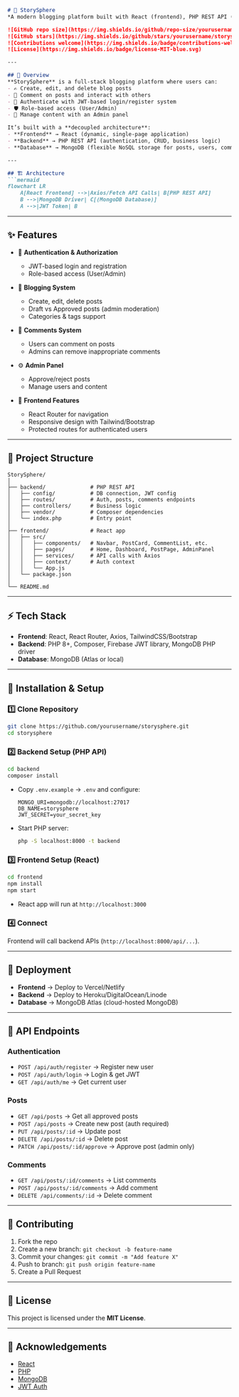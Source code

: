 ````markdown
# 📝 StorySphere  
*A modern blogging platform built with React (frontend), PHP REST API (backend), and MongoDB (database).*  

![GitHub repo size](https://img.shields.io/github/repo-size/yourusername/storysphere?color=blue)  
![GitHub stars](https://img.shields.io/github/stars/yourusername/storysphere?style=social)  
![Contributions welcome](https://img.shields.io/badge/contributions-welcome-brightgreen.svg)  
![License](https://img.shields.io/badge/license-MIT-blue.svg)  

---

## 📌 Overview
**StorySphere** is a full-stack blogging platform where users can:  
- ✍️ Create, edit, and delete blog posts  
- 💬 Comment on posts and interact with others  
- 🔐 Authenticate with JWT-based login/register system  
- 🛡️ Role-based access (User/Admin)  
- 📂 Manage content with an Admin panel  

It’s built with a **decoupled architecture**:
- **Frontend** → React (dynamic, single-page application)  
- **Backend** → PHP REST API (authentication, CRUD, business logic)  
- **Database** → MongoDB (flexible NoSQL storage for posts, users, comments)  

---

## 🏗️ Architecture
```mermaid
flowchart LR
    A[React Frontend] -->|Axios/Fetch API Calls| B[PHP REST API]
    B -->|MongoDB Driver| C[(MongoDB Database)]
    A -->|JWT Token| B
````

---

## ✨ Features

* 🔑 **Authentication & Authorization**

  * JWT-based login and registration
  * Role-based access (User/Admin)

* 📰 **Blogging System**

  * Create, edit, delete posts
  * Draft vs Approved posts (admin moderation)
  * Categories & tags support

* 💬 **Comments System**

  * Users can comment on posts
  * Admins can remove inappropriate comments

* ⚙️ **Admin Panel**

  * Approve/reject posts
  * Manage users and content

* 🎨 **Frontend Features**

  * React Router for navigation
  * Responsive design with Tailwind/Bootstrap
  * Protected routes for authenticated users

---

## 📂 Project Structure

```
StorySphere/
│
├── backend/              # PHP REST API
│   ├── config/           # DB connection, JWT config
│   ├── routes/           # Auth, posts, comments endpoints
│   ├── controllers/      # Business logic
│   ├── vendor/           # Composer dependencies
│   └── index.php         # Entry point
│
├── frontend/             # React app
│   ├── src/
│   │   ├── components/   # Navbar, PostCard, CommentList, etc.
│   │   ├── pages/        # Home, Dashboard, PostPage, AdminPanel
│   │   ├── services/     # API calls with Axios
│   │   ├── context/      # Auth context
│   │   └── App.js
│   └── package.json
│
└── README.md
```

---

## ⚡ Tech Stack

* **Frontend**: React, React Router, Axios, TailwindCSS/Bootstrap
* **Backend**: PHP 8+, Composer, Firebase JWT library, MongoDB PHP driver
* **Database**: MongoDB (Atlas or local)

---

## 🔧 Installation & Setup

### 1️⃣ Clone Repository

```bash
git clone https://github.com/yourusername/storysphere.git
cd storysphere
```

### 2️⃣ Backend Setup (PHP API)

```bash
cd backend
composer install
```

* Copy `.env.example` → `.env` and configure:

  ```env
  MONGO_URI=mongodb://localhost:27017
  DB_NAME=storysphere
  JWT_SECRET=your_secret_key
  ```
* Start PHP server:

  ```bash
  php -S localhost:8000 -t backend
  ```

### 3️⃣ Frontend Setup (React)

```bash
cd frontend
npm install
npm start
```

* React app will run at `http://localhost:3000`

### 4️⃣ Connect

Frontend will call backend APIs (`http://localhost:8000/api/...`).

---

## 🚀 Deployment

* **Frontend** → Deploy to Vercel/Netlify
* **Backend** → Deploy to Heroku/DigitalOcean/Linode
* **Database** → MongoDB Atlas (cloud-hosted MongoDB)

---

## 🧪 API Endpoints

### Authentication

* `POST /api/auth/register` → Register new user
* `POST /api/auth/login` → Login & get JWT
* `GET /api/auth/me` → Get current user

### Posts

* `GET /api/posts` → Get all approved posts
* `POST /api/posts` → Create new post (auth required)
* `PUT /api/posts/:id` → Update post
* `DELETE /api/posts/:id` → Delete post
* `PATCH /api/posts/:id/approve` → Approve post (admin only)

### Comments

* `GET /api/posts/:id/comments` → List comments
* `POST /api/posts/:id/comments` → Add comment
* `DELETE /api/comments/:id` → Delete comment

---

## 👥 Contributing

1. Fork the repo
2. Create a new branch: `git checkout -b feature-name`
3. Commit your changes: `git commit -m "Add feature X"`
4. Push to branch: `git push origin feature-name`
5. Create a Pull Request

---

## 📜 License

This project is licensed under the **MIT License**.

---

## 🌟 Acknowledgements

* [React](https://reactjs.org/)
* [PHP](https://www.php.net/)
* [MongoDB](https://www.mongodb.com/)
* [JWT Auth](https://github.com/firebase/php-jwt)
